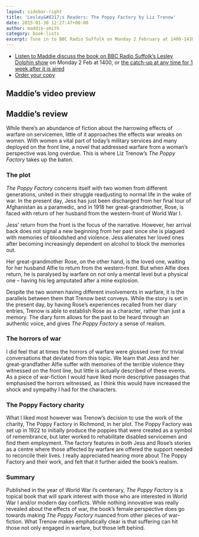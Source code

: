 ```yaml
---
layout: sidebar-right
title: 'Lesley&#8217;s Readers: The Poppy Factory by Liz Trenow'
date: 2015-01-30 12:27:47+00:00
author: maddie-smith
category: book-lists
excerpt: Tune in to BBC Radio Suffolk on Monday 2 February at 1400-1430 where we'll discuss <cite>The Poppy Factory</cite> by Liz Trenow with Lesley Dolphin. <a href="http://suffolklibraries.co.uk/lesleys-readers/lesleys-readers-the-poppy-factory-by-liz-trenow">Watch our preview</a>.
---
```

<div class="panel">
  <ul>
    <li>
      <a title="Suffolk Radio player" href="http://www.bbc.co.uk/iplayer/console/bbc_radio_suffolk">Listen to Maddie discuss the book on BBC Radio Suffolk&#8217;s Lesley Dolphin show</a> on Monday 2 Feb at 1400, or <a title="Suffolk Radio" href="http://www.bbc.co.uk/programmes/p001d7vf">the catch-up at any time for 1 week after it is aired</a>
    </li>
    <li>
      <a href="http://suffolk.spydus.co.uk/cgi-bin/spydus.exe/ENQ/OPAC/BIBENQ/4586826?QRY=CTIBIB%3C%20IRN(43204669)&QRYTEXT=The%20Poppy%20Factory">Order your copy</a>
    </li>
  </ul>
</div>

## Maddie&#8217;s video preview

<div class="flex-video">
</div>

## Maddie&#8217;s review

While there’s an abundance of fiction about the harrowing effects of warfare on servicemen, little of it approaches the effects war wreaks on women. With women a vital part of today’s military services and many deployed on the front line, a novel that addressed warfare from a woman’s perspective was long overdue. This is where Liz Trenow’s <cite>The Poppy Factory</cite> takes up the baton.

### The plot

<cite>The Poppy Factory</cite> concerns itself with two women from different generations, united in their struggle readjusting to normal life in the wake of war. In the present day, Jess has just been discharged from her final tour of Afghanistan as a paramedic, and in 1918 her great-grandmother, Rose, is faced with return of her husband from the western-front of World War I.

Jess’ return from the front is the focus of the narrative. However, her arrival back does not signal a new beginning from her past since she is plagued with memories of bloodshed and violence. Jess alienates her loved ones after becoming increasingly dependent on alcohol to block the memories out.

Her great-grandmother Rose, on the other hand, is the loved one, waiting for her husband Alfie to return from the western-front. But when Alfie does return, he is paralysed by warfare on not only a mental level but a physical one &#8211; having his leg amputated after a mine explosion.

Despite the two women having different involvements in warfare, it is the parallels between them that Trenow best conveys. While the story is set in the present day, by having Rose’s experiences recalled from her diary entries, Trenow is able to establish Rose as a character, rather than just a memory. The diary form allows for the past to be heard through an authentic voice, and gives <cite>The Poppy Factory</cite> a sense of realism.

### The horrors of war

I did feel that at times the horrors of warfare were glossed over for trivial conversations that deviated from this topic. We learn that Jess and her great-grandfather Alfie suffer with memories of the terrible violence they witnessed on the front line, but little is actually described of these events. As a piece of war-fiction I would have liked more descriptive passages that emphasised the horrors witnessed, as I think this would have increased the shock and sympathy I had for the characters.

### The Poppy Factory charity

What I liked most however was Trenow’s decision to use the work of the charity, The Poppy Factory in Richmond, in her plot. The Poppy Factory was set up in 1922 to initially produce the poppies that were created as a symbol of remembrance, but later worked to rehabilitate disabled servicemen and find them employment. The factory features in both Jess and Rose’s stories as a centre where those affected by warfare are offered the support needed to reconcile their lives. I really appreciated hearing more about The Poppy Factory and their work, and felt that it further aided the book’s realism.

### Summary

Published in the year of World War I’s centenary, <cite>The Poppy Factory</cite> is a topical book that will spark interest with those who are interested in World War I and/or modern day conflicts. While nothing innovative was really revealed about the effects of war, the book’s female perspective does go towards making <cite>The Poppy Factory</cite> nuanced from other pieces of war-fiction. What Trenow makes emphatically clear is that suffering can hit those not only engaged in warfare, but those left behind.
